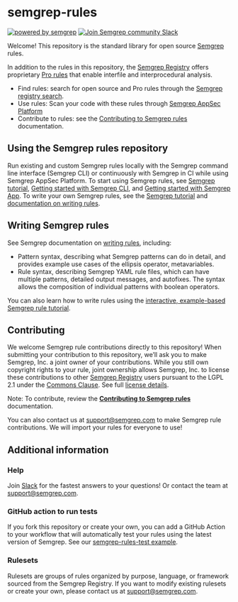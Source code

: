 # semgrep-rules

[![powered by semgrep](https://img.shields.io/badge/powered%20by%20semgrep-2ACFA6)](https://semgrep.dev/)
<a href="https://go.semgrep.dev/slack">
<img src="https://img.shields.io/badge/community%20slack-3.5k%20members-green?style=flat-square" alt="Join Semgrep community Slack" />
</a>

Welcome! This repository is the standard library for open source [Semgrep](https://semgrep.dev/) rules.

In addition to the rules in this repository, the [Semgrep Registry](https://semgrep.dev/explore) offers proprietary [Pro rules](https://semgrep.dev/products/semgrep-code/pro-rules) that enable interfile and interprocedural analysis.

- Find rules: search for open source and Pro rules through the [Semgrep registry search](https://semgrep.dev/r).
- Use rules: Scan your code with these rules through [Semgrep AppSec Platform](https://semgrep.dev/login)
- Contribute to rules: see the [Contributing to Semgrep rules](https://semgrep.dev/docs/contributing/contributing-to-semgrep-rules-repository/) documentation.

## Using the Semgrep rules repository

Run existing and custom Semgrep rules locally with the Semgrep command line interface (Semgrep CLI) or continuously with Semgrep in CI while using Semgrep AppSec Platform. To start using Semgrep rules, see [Semgrep tutorial](https://semgrep.dev/learn), [Getting started with Semgrep CLI](https://semgrep.dev/docs/getting-started/), and [Getting started with Semgrep App](https://semgrep.dev/docs/semgrep-app/getting-started-with-semgrep-app/). To write your own Semgrep rules, see the [Semgrep tutorial](https://semgrep.dev/learn) and [documentation on writing rules](https://semgrep.dev/docs/writing-rules/overview/).

## Writing Semgrep rules

See Semgrep documentation on [writing rules](https://semgrep.dev/docs/writing-rules/overview/), including:

- Pattern syntax, describing what Semgrep patterns can do in detail, and provides example use cases of the ellipsis operator, metavariables.
- Rule syntax, describing Semgrep YAML rule files, which can have multiple patterns, detailed output messages, and autofixes. The syntax allows the composition of individual patterns with boolean operators.

You can also learn how to write rules using the [interactive, example-based Semgrep rule tutorial](https://semgrep.dev/learn).

## Contributing

We welcome Semgrep rule contributions directly to this repository! When submitting your contribution to this repository, we’ll ask you to make Semgrep, Inc. a joint owner of your contributions. While you still own copyright rights to your rule, joint ownership allows Semgrep, Inc. to license these contributions to other [Semgrep Registry](https://semgrep.dev/r) users pursuant to the LGPL 2.1 under the [Commons Clause](https://commonsclause.com/). See full [license details](https://github.com/returntocorp/semgrep-rules/blob/develop/LICENSE).

Note: To contribute, review the **[Contributing to Semgrep rules](https://semgrep.dev/docs/contributing/contributing-to-semgrep-rules-repository/)** documentation.

You can also contact us at support@semgrep.com to make Semgrep rule contributions. We will import your rules for everyone to use!

## Additional information

### Help

Join [Slack](https://go.semgrep.dev/slack) for the fastest answers to your questions! Or contact the team at support@semgrep.com.

### GitHub action to run tests

If you fork this repository or create your own, you can add a GitHub Action to your workflow that will automatically test your rules using the latest version of Semgrep. See our [semgrep-rules-test example](https://github.com/returntocorp/semgrep-rules/blob/develop/.github/workflows/semgrep-rules-test.yml).

### Rulesets

Rulesets are groups of rules organized by purpose, language, or framework sourced from the Semgrep Registry. If you want to modify existing rulesets or create your own, please contact us at support@semgrep.com.
